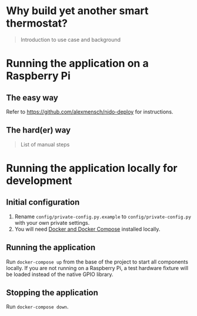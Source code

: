 # Why build yet another smart thermostat?

> Introduction to use case and background

# Running the application on a Raspberry Pi
## The easy way
Refer to <https://github.com/alexmensch/nido-deploy> for instructions.

## The hard(er) way
> List of manual steps

# Running the application locally for development
## Initial configuration
1. Rename `config/private-config.py.example` to `config/private-config.py` with your own private settings.
2. You will need [Docker and Docker Compose](https://www.docker.com/get-started) installed locally.

## Running the application
Run `docker-compose up` from the base of the project to start all components locally. If you are not running on a Raspberry Pi, a test hardware fixture will be loaded instead of the native GPIO library.

## Stopping the application
Run `docker-compose down`.
